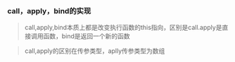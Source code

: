 <!--
 * @Author:wayne
 * @Date: 2020-10-26 13:39:40
 * @LastEditTime: 2020-10-26 14:25:45
 * @LastEditors: Please set LastEditors
 * @Description: In User Settings Edit
 * @FilePath: \source-code\call-apply-bind.md
-->
### call，apply，bind的实现
> call,apply,bind本质上都是改变执行函数的this指向，区别是call.apply是直接调用函数，bind是返回一个新的函数


>call,apply的区别在传参类型，aplly传参类型为数组



